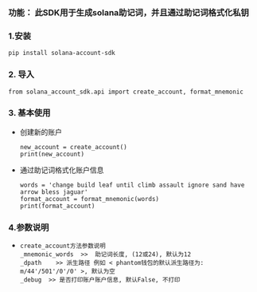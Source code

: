 ### 功能： 此SDK用于生成solana助记词，并且通过助记词格式化私钥



### 1.安装

```
pip install solana-account-sdk
```

### 2. 导入

```
from solana_account_sdk.api import create_account, format_mnemonic
```

### 3. 基本使用

- 创建新的账户

  ```
  new_account = create_account()
  print(new_account)
  ```

- 通过助记词格式化账户信息

  ```
  words = 'change build leaf until climb assault ignore sand have arrow bless jaguar'
  format_account = format_mnemonic(words)
  print(format_account)
  ```

### 4.参数说明

- ```
  create_account方法参数说明
  _mnemonic_words  >>  助记词长度, (12或24), 默认为12
  _dpath	>> 派生路径 例如 < phantom钱包的默认派生路径为: m/44'/501'/0'/0' >, 默认为空
  _debug  >> 是否打印账户账户信息, 默认False, 不打印
  ```

